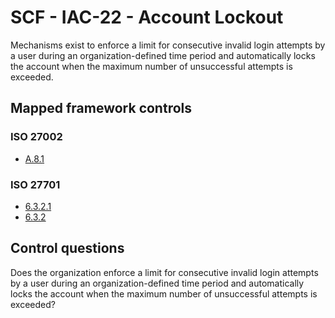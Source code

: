 # SCF - IAC-22 - Account Lockout
Mechanisms exist to enforce a limit for consecutive invalid login attempts by a user during an organization-defined time period and automatically locks the account when the maximum number of unsuccessful attempts is exceeded.
## Mapped framework controls
### ISO 27002
- [A.8.1](../iso27002/a-8.md#a81)
  
### ISO 27701
- [6.3.2.1](../iso27701/6321.md)
- [6.3.2](../iso27701/632.md)
  
## Control questions
Does the organization enforce a limit for consecutive invalid login attempts by a user during an organization-defined time period and automatically locks the account when the maximum number of unsuccessful attempts is exceeded?
  